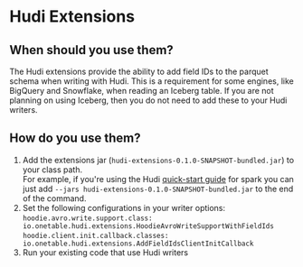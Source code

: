 # Hudi Extensions
## When should you use them?
The Hudi extensions provide the ability to add field IDs to the parquet schema when writing with Hudi. This is a requirement for some engines, like BigQuery and Snowflake, when reading an Iceberg table. If you are not planning on using Iceberg, then you do not need to add these to your Hudi writers.
## How do you use them?
1. Add the extensions jar (`hudi-extensions-0.1.0-SNAPSHOT-bundled.jar`) to your class path.  
For example, if you're using the Hudi [quick-start guide](https://hudi.apache.org/docs/quick-start-guide#spark-shellsql) for spark you can just add `--jars hudi-extensions-0.1.0-SNAPSHOT-bundled.jar` to the end of the command. 
2. Set the following configurations in your writer options:  
   `hoodie.avro.write.support.class: io.onetable.hudi.extensions.HoodieAvroWriteSupportWithFieldIds`
   `hoodie.client.init.callback.classes: io.onetable.hudi.extensions.AddFieldIdsClientInitCallback`
3. Run your existing code that use Hudi writers